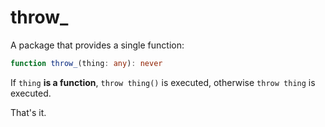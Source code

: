 # throw_

A package that provides a single function:

```ts
function throw_(thing: any): never
```

If `thing` **is a function**, `throw thing()` is executed,
otherwise `throw thing` is executed.

That's it.